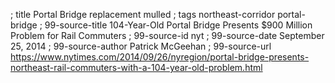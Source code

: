 ; title Portal Bridge replacement mulled
; tags northeast-corridor portal-bridge
; 99-source-title 104-Year-Old Portal Bridge Presents $900 Million Problem for Rail Commuters
; 99-source-id nyt
; 99-source-date September 25, 2014
; 99-source-author Patrick McGeehan
; 99-source-url https://www.nytimes.com/2014/09/26/nyregion/portal-bridge-presents-northeast-rail-commuters-with-a-104-year-old-problem.html
